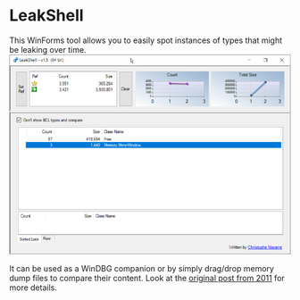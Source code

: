 # LeakShell

This WinForms tool allows you to easily spot instances of types that might be leaking over time.
![LeakShell_UI](./leakShell.png)

It can be used as a WinDBG companion or by simply drag/drop memory dump files to compare their content.
Look at the [original post from 2011](https://codenasarre.wordpress.com/2011/05/18/leakshell-or-how-to-automatically-find-managed-leaks/) for more details.

